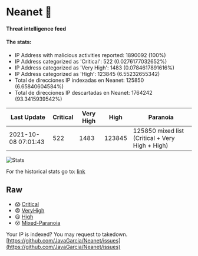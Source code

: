 # Neanet :hocho:
#### Threat intelligence feed
#### The stats:

- IP Address with malicious activities reported: 1890092 (100%)
- IP Address categorized as 'Critical':  522 (0.0276177032652%)
- IP Address categorized as 'Very High':  1483 (0.0784617891616%)
- IP Address categorized as 'High':  123845 (6.55232655342)
- Total de direcciones IP indexadas en Neanet:  125850 (6.65840604584%)
- Total de direcciones IP descartadas en Neanet:  1764242 (93.3415939542%)

| Last Update | Critical | Very High | High | Paranoia |
| --- | --- | --- | --- | --- |
| 2021-10-08 07:01:43 | 522 | 1483 | 123845 | 125850 mixed list (Critical + Very High + High)|

![Stats](https://docs.google.com/spreadsheets/d/e/2PACX-1vSnaNMIXVabIpDJjufMlzH7poXnshF3mgd8Is1g9ytUEzVsP5my4Trn8f-xkoLLQ38xpL3HtmUexLo6/pubchart?oid=501124687&format=image)

For the historical stats go to: [link](/stats.csv)
## Raw
- :scream: [Critical](https://raw.githubusercontent.com/JavaGarcia/Neanet/master/blacklists/neanet_critical.txt)
- :fearful: [VeryHigh](https://raw.githubusercontent.com/JavaGarcia/Neanet/master/blacklists/neanet_veryHigh.txtt)
- :frowning: [High](https://raw.githubusercontent.com/JavaGarcia/Neanet/master/blacklists/neanet_high.txt)
- :dizzy_face: [Mixed-Paranoia](https://raw.githubusercontent.com/JavaGarcia/Neanet/master/blacklists/neanet_all.txt)


Your IP is indexed? You may request to takedown. [https://github.com/JavaGarcia/Neanet/issues](https://github.com/JavaGarcia/Neanet/issues)




























































































































































































































































































































































































































































































































































































































































































































































































































































































































































































































































































































































































































































































































































































































































































































































































































































































































































































































































































































































































































































































































































































































































































































































































































































































































































































































































































































































































































































































































































































































































































































































































































































































































































































































































































































































































































































































































































































































































































































































































































































































































































































































































































































































































































































































































































































































































































































































































































































































































































































































































































































































































































































































































































































































































































































































































































































































































































































































































































































































































































































































































































































































































































































































































































































































































































































































































































































































































































































































































































































































































































































































































































































































































































































































































































































































































































































































































































































































































































































































































































































































































































































































































































































































































































































































































































































































































































































































































































































































































































































































































































































































































































































































































































































































































































































